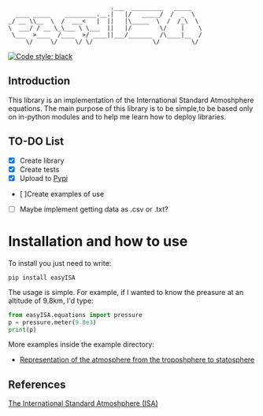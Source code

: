```
                             .___  _________   _____   
  ____ _____    _________.__.|   |/   _____/  /  _  \  
_/ __ \\__  \  /  ___<   |  ||   |\_____  \  /  /_\  \ 
\  ___/ / __ \_\___ \ \___  ||   |/        \/    |    \
 \___  >____  /____  >/ ____||___/_______  /\____|__  /
     \/     \/     \/ \/                 \/         \/ 
```
[![Code style: black](https://img.shields.io/badge/code%20style-black-black.svg)](https://github.com/python/black)

## Introduction

This library is an implementation of the International Standard Atmoshphere equations.
The main purpose of this library is to be simple,to be based only on in-python modules and to help me learn how to deploy libraries.

## TO-DO List

* [X] Create library
* [X] Create tests
* [X] Upload to [Pypi](https://packaging.python.org/tutorials/packaging-projects/)
* [ ]Create examples of use
* [ ] Maybe implement getting data as .csv or .txt?
# Installation and how to use
To install you just need to write: 

```
pip install easyISA 
```  

The usage is simple. For example, if I wanted to know the preasure at an altitude of 9.8km, I'd type:

```python
from easyISA.equations import pressure 
p = pressure.meter(9.8e3)
print(p)
```
More examples inside the example directory:
* [Representation of the atmosphere from the troposhphere to statosphere](https://github.com/jaimebw/easyISA/blob/main/examples/representation_atmosphere.ipynb)

## References
[The International Standard Atmoshphere (ISA)](http://fisicaatmo.at.fcen.uba.ar/practicas/ISAweb.pdf)